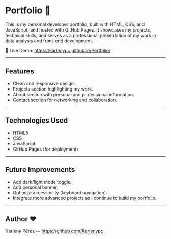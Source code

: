 # Portfolio 🚀

This is my personal developer portfolio, built with HTML, CSS, and JavaScript, and hosted with GitHub Pages.
It showcases my projects, technical skills, and serves as a professional presentation of my work in data analysis and front-end development.

🔗 Live Demo: https://karlenypc.github.io/Portfolio/ 

---

## Features

- Clean and responsive design.
- Projects section highlighting my work.
- About section with personal and professional information.
- Contact section for networking and collaboration.

---

## Technologies Used

- HTML5
- CSS
- JavaScript
- GitHub Pages (for deployment)

---

## Future Improvements

- Add dark/light mode toggle.
- Add personal banner.
- Optimize accessibility (keyboard navigation).
- Integrate more advanced projects as I continue to build my portfolio.

---

## Author ❤️

Karleny Pérez — https://github.com/Karlenypc 
